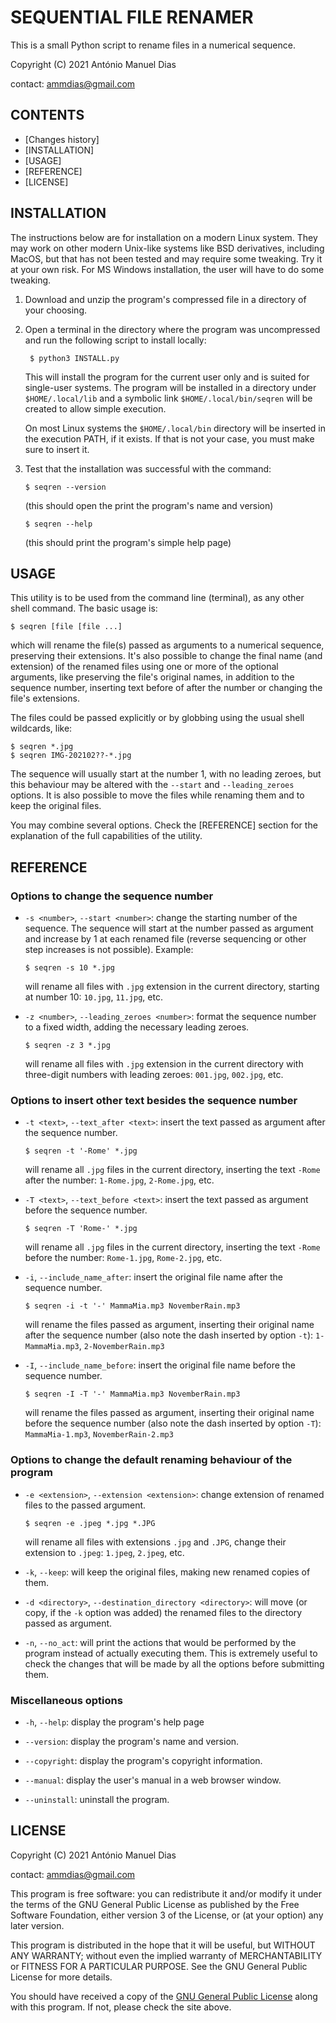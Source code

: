 SEQUENTIAL FILE RENAMER
=======================

This is a small Python script to rename files in a numerical sequence.

Copyright (C) 2021 António Manuel Dias

contact: ammdias@gmail.com


CONTENTS
--------

* [Changes history]
* [INSTALLATION]
* [USAGE]
* [REFERENCE]
* [LICENSE]


INSTALLATION
------------

The instructions below are for installation on a modern Linux system.  They
may work on other modern Unix-like systems like BSD derivatives, including
MacOS, but that has not been tested and may require some tweaking.  Try it at
your own risk.  For MS Windows installation, the user will have to do some
tweaking.

1. Download and unzip the program's compressed file in a directory of your
   choosing.

2. Open a terminal in the directory where the program was uncompressed and run
   the following script to install locally:

        $ python3 INSTALL.py

   This will install the program for the current user only and is suited for
   single-user systems.  The program will be installed in a directory under
   `$HOME/.local/lib` and a symbolic link `$HOME/.local/bin/seqren` will be
   created to allow simple execution.

   On most Linux systems the `$HOME/.local/bin` directory will be inserted in
   the execution PATH, if it exists.  If that is not your case, you must make
   sure to insert it.

3. Test that the installation was successful with the command:

       $ seqren --version

   (this should open the print the program's name and version)

       $ seqren --help

   (this should print the program's simple help page)


USAGE
-----

This utility is to be used from the command line (terminal), as any other shell
command.  The basic usage is:

    $ seqren [file [file ...]

which will rename the file(s) passed as arguments to a numerical sequence,
preserving their extensions.  It's also possible to change the final name (and
extension) of the renamed files using one or more of the optional arguments,
like preserving the file's original names, in addition to the sequence number,
inserting text before of after the number or changing the file's extensions.

The files could be passed explicitly or by globbing using the usual shell
wildcards, like:

    $ seqren *.jpg
    $ seqren IMG-202102??-*.jpg

The sequence will usually start at the number 1, with no leading zeroes, but
this behaviour may be altered with the `--start` and `--leading_zeroes`
options.  It is also possible to move the files while renaming them and to
keep the original files.

You may combine several options.  Check the [REFERENCE] section for the
explanation of the full capabilities of the utility.


REFERENCE
---------

### Options to change the sequence number

* `-s <number>`, `--start <number>`: change the starting number of the sequence.
  The sequence will start at the number passed as argument and increase by 1 at
  each renamed file (reverse sequencing or other step increases is not
  possible). Example:

      $ seqren -s 10 *.jpg

  will rename all files with `.jpg` extension in the current directory,
  starting at number 10: `10.jpg`, `11.jpg`, etc.

* `-z <number>`, `--leading_zeroes <number>`: format the sequence number to a
  fixed width, adding the necessary leading zeroes.

      $ seqren -z 3 *.jpg

  will rename all files with `.jpg` extension in the current directory with
  three-digit numbers with leading zeroes: `001.jpg`, `002.jpg`, etc.

### Options to insert other text besides the sequence number

* `-t <text>`, `--text_after <text>`: insert the text passed as argument after
  the sequence number.

      $ seqren -t '-Rome' *.jpg

  will rename all `.jpg` files in the current directory, inserting the text
  `-Rome` after the number: `1-Rome.jpg`, `2-Rome.jpg`, etc.

* `-T <text>`, `--text_before <text>`: insert the text passed as argument
  before the sequence number.

      $ seqren -T 'Rome-' *.jpg

  will rename all `.jpg` files in the current directory, inserting the text
  `-Rome` before the number: `Rome-1.jpg`, `Rome-2.jpg`, etc.

* `-i`, `--include_name_after`: insert the original file name after the
  sequence number.

      $ seqren -i -t '-' MammaMia.mp3 NovemberRain.mp3

  will rename the files passed as argument, inserting their original name after
  the sequence number (also note the dash inserted by option `-t`):
  `1-MammaMia.mp3`, `2-NovemberRain.mp3`

* `-I`, `--include_name_before`: insert the original file name before the
  sequence number.

      $ seqren -I -T '-' MammaMia.mp3 NovemberRain.mp3

  will rename the files passed as argument, inserting their original name
  before the sequence number (also note the dash inserted by option `-T`):
  `MammaMia-1.mp3`, `NovemberRain-2.mp3`

### Options to change the default renaming behaviour of the program

* `-e <extension>`, `--extension <extension>`: change extension of renamed
  files to the passed argument.

      $ seqren -e .jpeg *.jpg *.JPG

  will rename all files with extensions `.jpg` and `.JPG`, change their
  extension to `.jpeg`: `1.jpeg`, `2.jpeg`, etc.

* `-k`, `--keep`: will keep the original files, making new renamed copies of
  them.

* `-d <directory>`, `--destination_directory <directory>`: will move (or copy,
  if the `-k` option was added) the renamed files to the directory passed as
  argument.

* `-n`, `--no_act`: will print the actions that would be performed by the
  program instead of actually executing them.  This is extremely useful to
  check the changes that will be made by all the options before submitting
  them.

### Miscellaneous options

* `-h`, `--help`: display the program's help page

* `--version`: display the program's name and version.

* `--copyright`: display the program's copyright information.

* `--manual`: display the user's manual in a web browser window.

* `--uninstall`: uninstall the program.


LICENSE
-------

Copyright (C) 2021 António Manuel Dias

contact: ammdias@gmail.com

This program is free software: you can redistribute it and/or modify
it under the terms of the GNU General Public License as published by
the Free Software Foundation, either version 3 of the License, or
(at your option) any later version.

This program is distributed in the hope that it will be useful,
but WITHOUT ANY WARRANTY; without even the implied warranty of
MERCHANTABILITY or FITNESS FOR A PARTICULAR PURPOSE.  See the 
GNU General Public License for more details.

You should have received a copy of the [GNU General Public
License](http://www.gnu.org/licenses) along with this program.  If not,
please check the site above.



